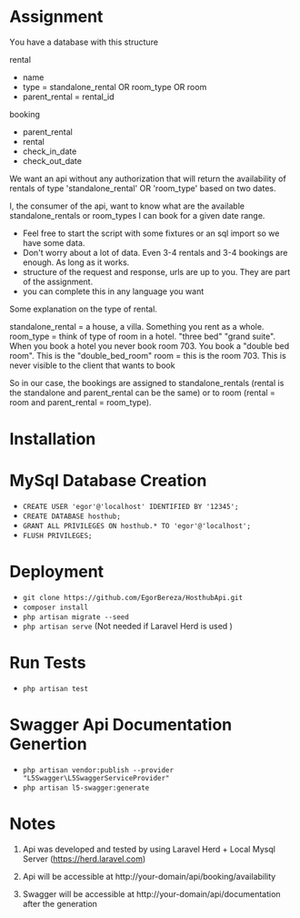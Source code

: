 # Assignment


Υou have a database with this structure

rental
- name
- type = standalone_rental OR room_type OR room
- parent_rental = rental_id

booking
- parent_rental
- rental
- check_in_date
- check_out_date

We want an api without any authorization that will return the availability of rentals of type 'standalone_rental' OR 'room_type' based on two dates.

I, the consumer of the api, want to know what are the available standalone_rentals or room_types I can book for a given date range.

- Feel free to start the script with some fixtures or an sql import so we have some data.
- Don't worry about a lot of data. Even 3-4 rentals and 3-4 bookings are enough. As long as it works.
- structure of the request and response, urls are up to you. They are part of the assignment.
- you can complete this in any language you want

Some explanation on the type of rental.

standalone_rental = a house, a villa. Something you rent as a whole.
room_type = think of type of room in a hotel. "three bed" "grand suite". When you book a hotel you never book room 703. You book a "double bed room". This is the "double_bed_room"
room = this is the room 703. This is never visible to the client that wants to book

So in our case, the bookings are assigned to standalone_rentals (rental is the standalone and parent_rental can be the same) or to room (rental = room and parent_rental = room_type). 

# Installation

# MySql Database Creation
- `CREATE USER 'egor'@'localhost' IDENTIFIED BY '12345';`
- `CREATE DATABASE hosthub;`
- `GRANT ALL PRIVILEGES ON hosthub.* TO 'egor'@'localhost';`
- `FLUSH PRIVILEGES;`

# Deployment
- `git clone https://github.com/EgorBereza/HosthubApi.git`
- `composer install`
- `php artisan migrate --seed`
- `php artisan serve` (Not needed if Laravel Herd is used )

# Run Tests
- `php artisan test`

# Swagger Api Documentation Genertion
- `php artisan vendor:publish --provider "L5Swagger\L5SwaggerServiceProvider"`
- `php artisan l5-swagger:generate`

# Notes

1) Api was developed and tested by using Laravel Herd + Local Mysql Server (https://herd.laravel.com)

2) Api will be accessible at http://your-domain/api/booking/availability

3) Swagger will be accessible at http://your-domain/api/documentation after the generation

